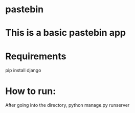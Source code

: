 # pastebin
# This is a basic pastebin app
# Requirements
pip install django
# How to run:
After going into the directory, python manage.py runserver
